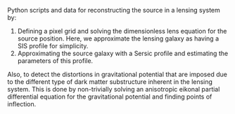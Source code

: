 Python scripts and data for reconstructing the source in a lensing system by:
1. Defining a pixel grid and solving the dimensionless lens equation for the source position. Here, we approximate the lensing galaxy as having a SIS profile for simplicity.
2. Approximating the source galaxy with a Sersic profile and estimating the parameters of this profile.

Also, to detect the distortions in gravitational potential that are imposed due to the different type of dark matter substructure inherent in the lensing system. This is done by non-trivially solving an anisotropic eikonal partial differential equation for the gravitational potential and finding points of inflection.
